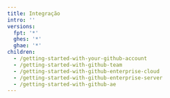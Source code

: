 ```yaml
---
title: Integração
intro: ''
versions:
  fpt: '*'
  ghes: '*'
  ghae: '*'
children:
  - /getting-started-with-your-github-account
  - /getting-started-with-github-team
  - /getting-started-with-github-enterprise-cloud
  - /getting-started-with-github-enterprise-server
  - /getting-started-with-github-ae
---
```


